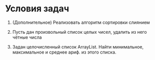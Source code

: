 # Условия задач
1. (Дополнительное) Реализовать алгоритм сортировки слиянием

2. Пусть дан произвольный список целых чисел, удалить из него чётные числа

3. Задан целочисленный список ArrayList. Найти минимальное, максимальное и среднее ариф. из этого списка.